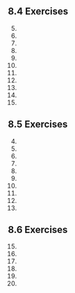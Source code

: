## 8.4 Exercises

5.

6.

7.

8.

9.

10.

11.

14.

19.

20.

21.

## 8.5 Exercises

4.

5.

8.

10.

14.

15.

16.

17.

18.

19.

## 8.6 Exercises

15.

16.

19.

23.

26.

27.